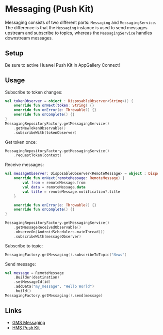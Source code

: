 # Messaging (Push Kit)

Messaging consists of two different parts: `Messaging` and `MessagingService`. The difference is that the `Messaging` instance is used to send messages upstream and subscribe to topics, whereas the `MessagingService` handles downstream messages.

## Setup
Be sure to active Huawei Push Kit in AppGallery Connect!

## Usage

Subscribe to token changes:
```kotlin
val tokenObserver = object : DisposableObserver<String>() {
    override fun onNext(token: String) {}
    override fun onError(e: Throwable?) {}
    override fun onComplete() {}
}
MessagingRepositoryFactory.getMessagingService()
    .getNewTokenObservable()
    .subscribeWith(tokenObserver)
```

Get token once:
```kotlin
MessagingRepositoryFactory.getMessagingService()
    .requestToken(context)
```

Receive messages:
```kotlin
val messageObserver: DisposableObserver<RemoteMessage> = object : DisposableObserver<RemoteMessage>() {
    override fun onNext(remoteMessage: RemoteMessage) {
        val from = remoteMessage.from
        val data = remoteMessage.data
        val title = remoteMessage.notification?.title
    }

    override fun onError(e: Throwable?) {}
    override fun onComplete() {}
}

MessagingRepositoryFactory.getMessagingService()
    .getMessageReceivedObservable()
    .observeOn(AndroidSchedulers.mainThread())
    .subscribeWith(messageObserver)
```

Subscribe to topic:
```kotlin
MessagingFactory.getMessaging().subscribeToTopic("News")
```

Send message:
```kotlin
val message = RemoteMessage
    .Builder(destination)
    .setMessageId(id)
    .addData("my_message", "Hello World")
    .build()
MessagingFactory.getMessaging().send(message)
```

## Links
- [GMS Messaging](https://firebase.google.com/docs/cloud-messaging)
- [HMS Push Kit](https://developer.huawei.com/consumer/en/hms/huawei-pushkit)
